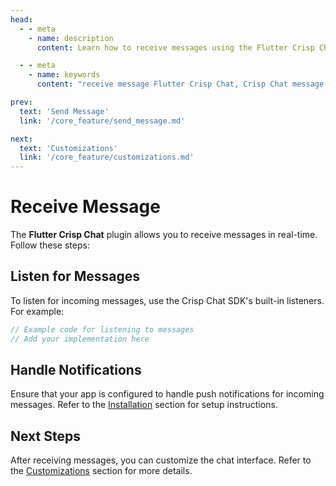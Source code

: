 ```yaml
---
head:
  - - meta
    - name: description
      content: Learn how to receive messages using the Flutter Crisp Chat plugin.

  - - meta
    - name: keywords
      content: "receive message Flutter Crisp Chat, Crisp Chat message receiving, Flutter Crisp Chat API"

prev:
  text: 'Send Message'
  link: '/core_feature/send_message.md'

next:
  text: 'Customizations'
  link: '/core_feature/customizations.md'
---
```


# Receive Message

The **Flutter Crisp Chat** plugin allows you to receive messages in real-time. Follow these steps:

## Listen for Messages

To listen for incoming messages, use the Crisp Chat SDK's built-in listeners. For example:

```dart
// Example code for listening to messages
// Add your implementation here
```

## Handle Notifications

Ensure that your app is configured to handle push notifications for incoming messages. Refer to the [Installation](../getting_started/install.md) section for setup instructions.

## Next Steps

After receiving messages, you can customize the chat interface. Refer to the [Customizations](customizations.md) section for more details.
